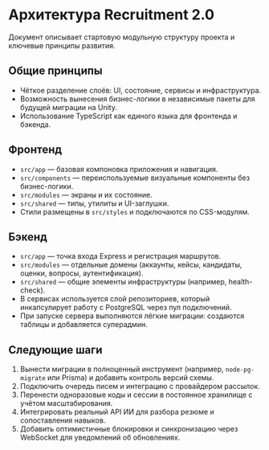 # Архитектура Recruitment 2.0

Документ описывает стартовую модульную структуру проекта и ключевые принципы развития.

## Общие принципы

- Чёткое разделение слоёв: UI, состояние, сервисы и инфраструктура.
- Возможность вынесения бизнес-логики в независимые пакеты для будущей миграции на Unity.
- Использование TypeScript как единого языка для фронтенда и бэкенда.

## Фронтенд

- `src/app` — базовая компоновка приложения и навигация.
- `src/components` — переиспользуемые визуальные компоненты без бизнес-логики.
- `src/modules` — экраны и их состояние.
- `src/shared` — типы, утилиты и UI-заглушки.
- Стили размещены в `src/styles` и подключаются по CSS-модулям.

## Бэкенд

- `src/app` — точка входа Express и регистрация маршрутов.
- `src/modules` — отдельные домены (аккаунты, кейсы, кандидаты, оценки, вопросы, аутентификация).
- `src/shared` — общие элементы инфраструктуры (например, health-check).
- В сервисах используется слой репозиториев, который инкапсулирует работу с PostgreSQL через пул подключений.
- При запуске сервера выполняются лёгкие миграции: создаются таблицы и добавляется суперадмин.

## Следующие шаги

1. Вынести миграции в полноценный инструмент (например, `node-pg-migrate` или Prisma) и добавить контроль версий схемы.
2. Подключить очередь писем и интеграцию с провайдером рассылок.
3. Перенести одноразовые коды и сессии в постоянное хранилище с учётом масштабирования.
4. Интегрировать реальный API ИИ для разбора резюме и сопоставления навыков.
5. Добавить оптимистичные блокировки и синхронизацию через WebSocket для уведомлений об обновлениях.
